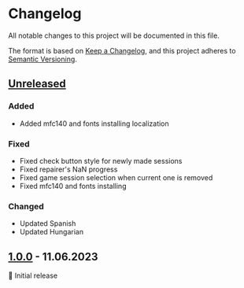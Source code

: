 # Changelog

All notable changes to this project will be documented in this file.

The format is based on [Keep a Changelog](https://keepachangelog.com/en/1.1.0/),
and this project adheres to [Semantic Versioning](https://semver.org/spec/v2.0.0.html).

## [Unreleased]

### Added

- Added mfc140 and fonts installing localization

### Fixed

- Fixed check button style for newly made sessions
- Fixed repairer's NaN progress
- Fixed game session selection when current one is removed
- Fixed mfc140 and fonts installing

### Changed

- Updated Spanish
- Updated Hungarian

## [1.0.0] - 11.06.2023

🚀 Initial release

<br>

[unreleased]: https://github.com/an-anime-team/an-anime-borb-launcher/compare/1.0.0...next
[1.0.0]: https://github.com/an-anime-team/an-anime-borb-launcher/releases/tag/1.0.0

